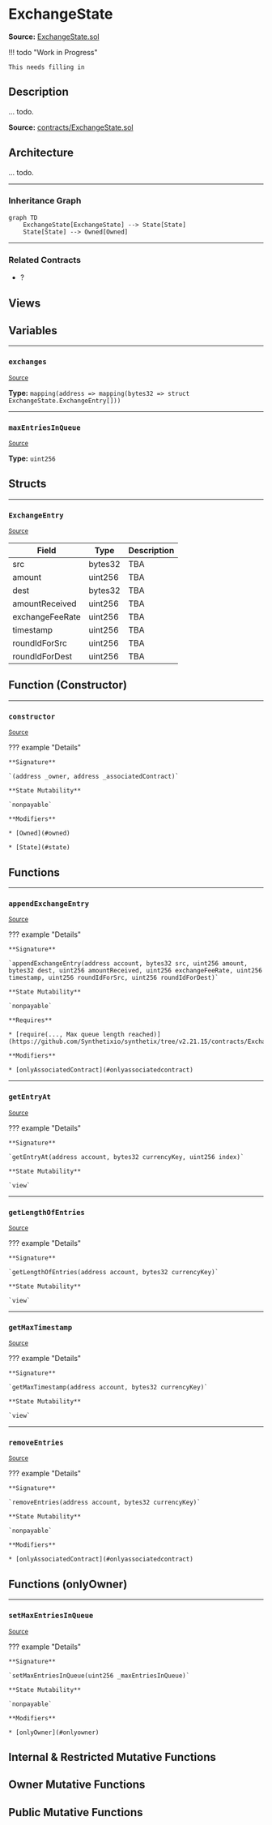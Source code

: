 # ExchangeState

**Source:** [ExchangeState.sol](https://github.com/Synthetixio/synthetix/blob/master/contracts/ExchangeState.sol)


!!! todo "Work in Progress"


    This needs filling in

## Description

... todo.



**Source:** [contracts/ExchangeState.sol](https://github.com/Synthetixio/synthetix/tree/v2.21.15/contracts/ExchangeState.sol)

## Architecture

... todo.


<!--centered-image>
    ![Architecture Graph](../img/graphs/todo-architecture.svg)
</centered-image-->

---
### Inheritance Graph

```mermaid
graph TD
    ExchangeState[ExchangeState] --> State[State]
    State[State] --> Owned[Owned]
```

---
### Related Contracts

- ?

## Views

## Variables

---
### `exchanges`

<sub>[Source](https://github.com/Synthetixio/synthetix/tree/v2.21.15/contracts/ExchangeState.sol#L22)</sub>





**Type:** `mapping(address => mapping(bytes32 => struct ExchangeState.ExchangeEntry[]))`

---
### `maxEntriesInQueue`

<sub>[Source](https://github.com/Synthetixio/synthetix/tree/v2.21.15/contracts/ExchangeState.sol#L24)</sub>





**Type:** `uint256`

## Structs

---
### `ExchangeEntry`

<sub>[Source](https://github.com/Synthetixio/synthetix/tree/v2.21.15/contracts/ExchangeState.sol#L11)</sub>



| Field | Type | Description |
| ------ | ------ | ------ |
| src | bytes32 | TBA |
| amount | uint256 | TBA |
| dest | bytes32 | TBA |
| amountReceived | uint256 | TBA |
| exchangeFeeRate | uint256 | TBA |
| timestamp | uint256 | TBA |
| roundIdForSrc | uint256 | TBA |
| roundIdForDest | uint256 | TBA |


## Function (Constructor)

---
### `constructor`

<sub>[Source](https://github.com/Synthetixio/synthetix/tree/v2.21.15/contracts/ExchangeState.sol#L26)</sub>



??? example "Details"

    **Signature**

    `(address _owner, address _associatedContract)`

    **State Mutability**

    `nonpayable`

    **Modifiers**

    * [Owned](#owned)

    * [State](#state)

## Functions

---
### `appendExchangeEntry`

<sub>[Source](https://github.com/Synthetixio/synthetix/tree/v2.21.15/contracts/ExchangeState.sol#L36)</sub>



??? example "Details"

    **Signature**

    `appendExchangeEntry(address account, bytes32 src, uint256 amount, bytes32 dest, uint256 amountReceived, uint256 exchangeFeeRate, uint256 timestamp, uint256 roundIdForSrc, uint256 roundIdForDest)`

    **State Mutability**

    `nonpayable`

    **Requires**

    * [require(..., Max queue length reached)](https://github.com/Synthetixio/synthetix/tree/v2.21.15/contracts/ExchangeState.sol#L47)

    **Modifiers**

    * [onlyAssociatedContract](#onlyassociatedcontract)

---
### `getEntryAt`

<sub>[Source](https://github.com/Synthetixio/synthetix/tree/v2.21.15/contracts/ExchangeState.sol#L73)</sub>



??? example "Details"

    **Signature**

    `getEntryAt(address account, bytes32 currencyKey, uint256 index)`

    **State Mutability**

    `view`

---
### `getLengthOfEntries`

<sub>[Source](https://github.com/Synthetixio/synthetix/tree/v2.21.15/contracts/ExchangeState.sol#L69)</sub>



??? example "Details"

    **Signature**

    `getLengthOfEntries(address account, bytes32 currencyKey)`

    **State Mutability**

    `view`

---
### `getMaxTimestamp`

<sub>[Source](https://github.com/Synthetixio/synthetix/tree/v2.21.15/contracts/ExchangeState.sol#L104)</sub>



??? example "Details"

    **Signature**

    `getMaxTimestamp(address account, bytes32 currencyKey)`

    **State Mutability**

    `view`

---
### `removeEntries`

<sub>[Source](https://github.com/Synthetixio/synthetix/tree/v2.21.15/contracts/ExchangeState.sol#L63)</sub>



??? example "Details"

    **Signature**

    `removeEntries(address account, bytes32 currencyKey)`

    **State Mutability**

    `nonpayable`

    **Modifiers**

    * [onlyAssociatedContract](#onlyassociatedcontract)

## Functions (onlyOwner)

---
### `setMaxEntriesInQueue`

<sub>[Source](https://github.com/Synthetixio/synthetix/tree/v2.21.15/contracts/ExchangeState.sol#L30)</sub>



??? example "Details"

    **Signature**

    `setMaxEntriesInQueue(uint256 _maxEntriesInQueue)`

    **State Mutability**

    `nonpayable`

    **Modifiers**

    * [onlyOwner](#onlyowner)

## Internal & Restricted Mutative Functions

## Owner Mutative Functions

## Public Mutative Functions

